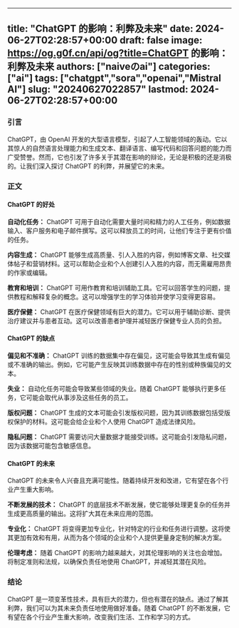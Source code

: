 
---
title: "ChatGPT 的影响：利弊及未来"
date: 2024-06-27T02:28:57+00:00
draft: false
image: https://og.g0f.cn/api/og?title=ChatGPT 的影响：利弊及未来
authors: ["naiveのai"]
categories: ["ai"]
tags: ["chatgpt","sora","openai","Mistral AI"]
slug: "20240627022857"
lastmod: 2024-06-27T02:28:57+00:00
---
### 引言

ChatGPT，由 OpenAI 开发的大型语言模型，引起了人工智能领域的轰动。它以其惊人的自然语言处理能力和生成文本、翻译语言、编写代码和回答问题的能力而广受赞誉。然而，它也引发了许多关于其潜在影响的辩论，无论是积极的还是消极的。让我们深入探讨 ChatGPT 的利弊，并展望它的未来。

### 正文

#### ChatGPT 的好处

**自动化任务：** ChatGPT 可用于自动化需要大量时间和精力的人工任务，例如数据输入、客户服务和电子邮件撰写。这可以释放员工的时间，让他们专注于更有价值的任务。

**内容生成：** ChatGPT 能够生成高质量、引人入胜的内容，例如博客文章、社交媒体帖子和营销材料。这可以帮助企业和个人创建引人入胜的内容，而无需雇用昂贵的作家或编辑。

**教育和培训：** ChatGPT 可用作教育和培训辅助工具。它可以回答学生的问题，提供教程和解释复杂的概念。这可以增强学生的学习体验并使学习变得更容易。

**医疗保健：** ChatGPT 在医疗保健领域有巨大的潜力。它可以用于辅助诊断、提供治疗建议并与患者互动。这可以改善患者护理并减轻医疗保健专业人员的负担。

#### ChatGPT 的缺点

**偏见和不准确：** ChatGPT 训练的数据集中存在偏见，这可能会导致其生成有偏见或不准确的输出。例如，它可能产生反映其训练数据中存在的性别或种族偏见的文本。

**失业：** 自动化任务可能会导致某些领域的失业。随着 ChatGPT 能够执行更多任务，它可能会取代从事涉及这些任务的员工。

**版权问题：** ChatGPT 生成的文本可能会引发版权问题，因为其训练数据包括受版权保护的材料。这可能会给企业和个人使用 ChatGPT 造成法律风险。

**隐私问题：** ChatGPT 需要访问大量数据才能接受训练。这可能会引发隐私问题，因为该数据可能包含敏感信息。

#### ChatGPT 的未来

ChatGPT 的未来令人兴奋且充满可能性。随着持续开发和改进，它有望在各个行业产生重大影响。

**不断发展的技术：** ChatGPT 的底层技术不断发展，使它能够处理更复杂的任务并生成更高质量的输出。这将扩大其在未来应用的范围。

**专业化：** ChatGPT 将变得更加专业化，针对特定的行业和任务进行调整。这将使其更加有效和有用，从而为各个领域的企业和个人提供更量身定制的解决方案。

**伦理考虑：** 随着 ChatGPT 的影响力越来越大，对其伦理影响的关注也会增加。将制定准则和法规，以确保负责任地使用 ChatGPT，并减轻其潜在风险。

### 结论

ChatGPT 是一项变革性技术，具有巨大的潜力，但也有潜在的缺点。通过了解其利弊，我们可以为其未来负责任地使用做好准备。随着 ChatGPT 的不断发展，它有望在各个行业产生重大影响，改变我们生活、工作和学习的方式。